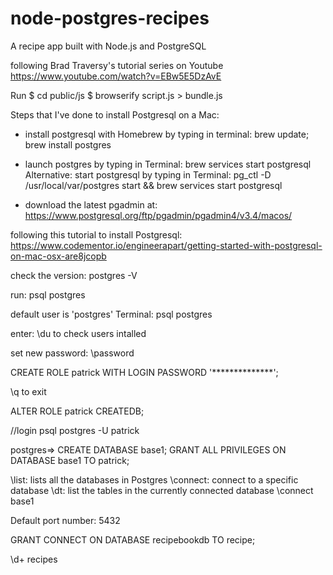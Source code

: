 # node-postgres-recipes
A recipe app built with Node.js and PostgreSQL

following Brad Traversy's tutorial series on Youtube
https://www.youtube.com/watch?v=EBw5E5DzAvE

Run $ cd public/js
$ browserify script.js > bundle.js

Steps that I've done to install Postgresql on a Mac:
- install postgresql with Homebrew by typing in terminal:
brew update; brew install postgres
- launch postgres by typing in Terminal:
brew services start postgresql
Alternative:
start postgresql by typing in Terminal:
pg_ctl -D /usr/local/var/postgres start && brew services start postgresql

- download the latest pgadmin at:
https://www.postgresql.org/ftp/pgadmin/pgadmin4/v3.4/macos/

following this tutorial to install Postgresql:
https://www.codementor.io/engineerapart/getting-started-with-postgresql-on-mac-osx-are8jcopb



check the version:
postgres -V

run: psql postgres

default user is 'postgres'
Terminal:
psql postgres

enter: \du to check users intalled

set new password:
\password   

CREATE ROLE patrick WITH LOGIN PASSWORD '**************'; 

\q to exit

ALTER ROLE patrick CREATEDB;

//login
psql postgres -U patrick

postgres=> CREATE DATABASE base1;
GRANT ALL PRIVILEGES ON DATABASE base1 TO patrick;

\list: lists all the databases in Postgres
\connect: connect to a specific database
\dt: list the tables in the currently connected database
\connect base1

Default port number: 5432

GRANT CONNECT ON DATABASE recipebookdb TO recipe;

\d+ recipes
